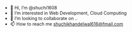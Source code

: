 - 👋 Hi, I’m @shuchi1608
- 👀 I’m interested in Web Development, Cloud Computing
- 💞️ I’m looking to collaborate on ..
- 📫 How to reach me shuchikhandelwal616@fmail.com

<!---
shuchi1608/shuchi1608 is a ✨ special ✨ repository because its `README.md` (this file) appears on your GitHub profile.
You can click the Preview link to take a look at your changes.
--->
